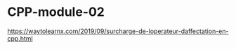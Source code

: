 # CPP-module-02

https://waytolearnx.com/2019/09/surcharge-de-loperateur-daffectation-en-cpp.html  
